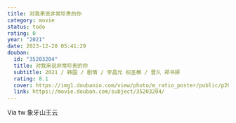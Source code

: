 ```yaml
---
title: 对我来说非常珍贵的你
category: movie
status: todo
rating: 0
year: "2021"
date: 2023-12-28 05:41:29
douban:
  id: "35203204"
  title: 对我来说非常珍贵的你
  subtitle: 2021 / 韩国 / 剧情 / 李昌元 权圣模 / 晋久 郑书妍
  rating: 8.1
  cover: https://img1.doubanio.com/view/photo/m_ratio_poster/public/p2678228210.jpg
  link: https://movie.douban.com/subject/35203204/
---
```


Via tw 象牙山王云